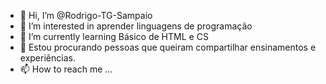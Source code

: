 - 👋 Hi, I’m @Rodrigo-TG-Sampaio
- 👀 I’m interested in aprender linguagens de programação
- 🌱 I’m currently learning  Básico de HTML e CS
- 💞️  Estou procurando pessoas que queiram compartilhar ensinamentos e experiências.
- 📫 How to reach me ...

<!---
Rodrigo-TG-Sampaio/Rodrigo-TG-Sampaio is a ✨ special ✨ repository because its `README.md` (this file) appears on your GitHub profile.
You can click the Preview link to take a look at your changes.
--->
